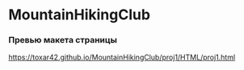 # MountainHikingClub

### Превью макета страницы 
https://toxar42.github.io/MountainHikingClub/proj1/HTML/proj1.html
